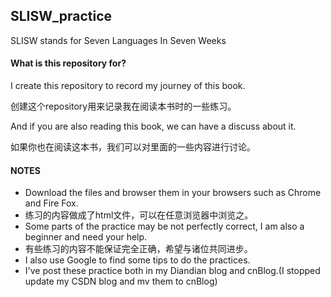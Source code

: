 ## SLISW_practice 
SLISW stands for Seven Languages In Seven Weeks

#### What is this repository for?
I create this repository to record my journey of this book.  

创建这个repository用来记录我在阅读本书时的一些练习。  

And if you are also reading this book, we can have a discuss about it.  

如果你也在阅读这本书，我们可以对里面的一些内容进行讨论。

#### NOTES
* Download the files and browser them in your browsers such as Chrome and Fire Fox.  
* 练习的内容做成了html文件，可以在任意浏览器中浏览之。
* Some parts of the practice may be not perfectly correct, I am also a beginner and need your help.  
* 有些练习的内容不能保证完全正确，希望与诸位共同进步。
* I also use Google to find some tips to do the practices.
* I've post these practice both in my Diandian blog and cnBlog.(I stopped update my CSDN blog and mv them to cnBlog)
